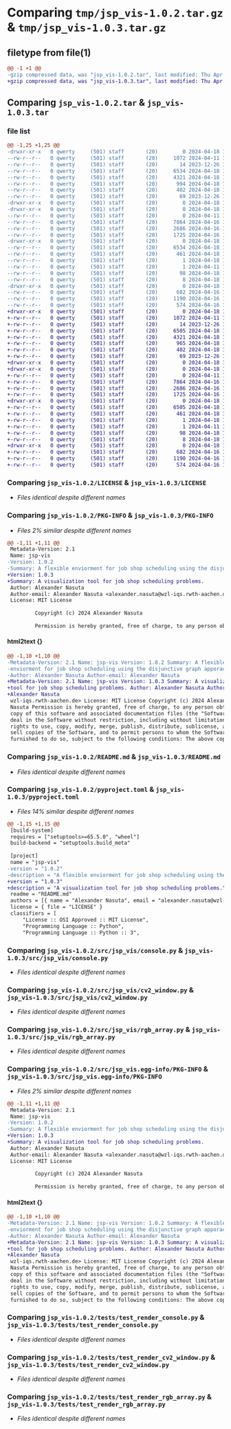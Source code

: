 # Comparing `tmp/jsp_vis-1.0.2.tar.gz` & `tmp/jsp_vis-1.0.3.tar.gz`

## filetype from file(1)

```diff
@@ -1 +1 @@
-gzip compressed data, was "jsp_vis-1.0.2.tar", last modified: Thu Apr 18 15:10:52 2024, max compression
+gzip compressed data, was "jsp_vis-1.0.3.tar", last modified: Thu Apr 18 15:12:30 2024, max compression
```

## Comparing `jsp_vis-1.0.2.tar` & `jsp_vis-1.0.3.tar`

### file list

```diff
@@ -1,25 +1,25 @@
-drwxr-xr-x   0 qwerty     (501) staff       (20)        0 2024-04-18 15:10:52.843762 jsp_vis-1.0.2/
--rw-r--r--   0 qwerty     (501) staff       (20)     1072 2024-04-11 16:16:44.000000 jsp_vis-1.0.2/LICENSE
--rw-r--r--   0 qwerty     (501) staff       (20)       14 2023-12-26 19:19:03.000000 jsp_vis-1.0.2/MANIFEST.in
--rw-r--r--   0 qwerty     (501) staff       (20)     6534 2024-04-18 15:10:52.843697 jsp_vis-1.0.2/PKG-INFO
--rw-r--r--   0 qwerty     (501) staff       (20)     4321 2024-04-18 15:10:27.000000 jsp_vis-1.0.2/README.md
--rw-r--r--   0 qwerty     (501) staff       (20)      994 2024-04-18 15:10:50.000000 jsp_vis-1.0.2/pyproject.toml
--rw-r--r--   0 qwerty     (501) staff       (20)      402 2024-04-18 15:10:52.844000 jsp_vis-1.0.2/setup.cfg
--rw-r--r--   0 qwerty     (501) staff       (20)       69 2023-12-26 19:19:03.000000 jsp_vis-1.0.2/setup.py
-drwxr-xr-x   0 qwerty     (501) staff       (20)        0 2024-04-18 15:10:52.840985 jsp_vis-1.0.2/src/
-drwxr-xr-x   0 qwerty     (501) staff       (20)        0 2024-04-18 15:10:52.842111 jsp_vis-1.0.2/src/jsp_vis/
--rw-r--r--   0 qwerty     (501) staff       (20)        0 2024-04-11 16:14:58.000000 jsp_vis-1.0.2/src/jsp_vis/__init__.py
--rw-r--r--   0 qwerty     (501) staff       (20)     7864 2024-04-16 19:04:18.000000 jsp_vis-1.0.2/src/jsp_vis/console.py
--rw-r--r--   0 qwerty     (501) staff       (20)     2686 2024-04-16 19:04:18.000000 jsp_vis-1.0.2/src/jsp_vis/cv2_window.py
--rw-r--r--   0 qwerty     (501) staff       (20)     1725 2024-04-16 17:22:15.000000 jsp_vis-1.0.2/src/jsp_vis/rgb_array.py
-drwxr-xr-x   0 qwerty     (501) staff       (20)        0 2024-04-18 15:10:52.843222 jsp_vis-1.0.2/src/jsp_vis.egg-info/
--rw-r--r--   0 qwerty     (501) staff       (20)     6534 2024-04-18 15:10:52.000000 jsp_vis-1.0.2/src/jsp_vis.egg-info/PKG-INFO
--rw-r--r--   0 qwerty     (501) staff       (20)      461 2024-04-18 15:10:52.000000 jsp_vis-1.0.2/src/jsp_vis.egg-info/SOURCES.txt
--rw-r--r--   0 qwerty     (501) staff       (20)        1 2024-04-18 15:10:52.000000 jsp_vis-1.0.2/src/jsp_vis.egg-info/dependency_links.txt
--rw-r--r--   0 qwerty     (501) staff       (20)        1 2024-04-11 16:22:28.000000 jsp_vis-1.0.2/src/jsp_vis.egg-info/not-zip-safe
--rw-r--r--   0 qwerty     (501) staff       (20)       98 2024-04-18 15:10:52.000000 jsp_vis-1.0.2/src/jsp_vis.egg-info/requires.txt
--rw-r--r--   0 qwerty     (501) staff       (20)        8 2024-04-18 15:10:52.000000 jsp_vis-1.0.2/src/jsp_vis.egg-info/top_level.txt
-drwxr-xr-x   0 qwerty     (501) staff       (20)        0 2024-04-18 15:10:52.843065 jsp_vis-1.0.2/tests/
--rw-r--r--   0 qwerty     (501) staff       (20)      682 2024-04-16 18:50:13.000000 jsp_vis-1.0.2/tests/test_render_console.py
--rw-r--r--   0 qwerty     (501) staff       (20)     1190 2024-04-16 19:07:53.000000 jsp_vis-1.0.2/tests/test_render_cv2_window.py
--rw-r--r--   0 qwerty     (501) staff       (20)      574 2024-04-16 18:52:00.000000 jsp_vis-1.0.2/tests/test_render_rgb_array.py
+drwxr-xr-x   0 qwerty     (501) staff       (20)        0 2024-04-18 15:12:30.896551 jsp_vis-1.0.3/
+-rw-r--r--   0 qwerty     (501) staff       (20)     1072 2024-04-11 16:16:44.000000 jsp_vis-1.0.3/LICENSE
+-rw-r--r--   0 qwerty     (501) staff       (20)       14 2023-12-26 19:19:03.000000 jsp_vis-1.0.3/MANIFEST.in
+-rw-r--r--   0 qwerty     (501) staff       (20)     6505 2024-04-18 15:12:30.896465 jsp_vis-1.0.3/PKG-INFO
+-rw-r--r--   0 qwerty     (501) staff       (20)     4321 2024-04-18 15:10:27.000000 jsp_vis-1.0.3/README.md
+-rw-r--r--   0 qwerty     (501) staff       (20)      965 2024-04-18 15:12:27.000000 jsp_vis-1.0.3/pyproject.toml
+-rw-r--r--   0 qwerty     (501) staff       (20)      402 2024-04-18 15:12:30.896800 jsp_vis-1.0.3/setup.cfg
+-rw-r--r--   0 qwerty     (501) staff       (20)       69 2023-12-26 19:19:03.000000 jsp_vis-1.0.3/setup.py
+drwxr-xr-x   0 qwerty     (501) staff       (20)        0 2024-04-18 15:12:30.893636 jsp_vis-1.0.3/src/
+drwxr-xr-x   0 qwerty     (501) staff       (20)        0 2024-04-18 15:12:30.894801 jsp_vis-1.0.3/src/jsp_vis/
+-rw-r--r--   0 qwerty     (501) staff       (20)        0 2024-04-11 16:14:58.000000 jsp_vis-1.0.3/src/jsp_vis/__init__.py
+-rw-r--r--   0 qwerty     (501) staff       (20)     7864 2024-04-16 19:04:18.000000 jsp_vis-1.0.3/src/jsp_vis/console.py
+-rw-r--r--   0 qwerty     (501) staff       (20)     2686 2024-04-16 19:04:18.000000 jsp_vis-1.0.3/src/jsp_vis/cv2_window.py
+-rw-r--r--   0 qwerty     (501) staff       (20)     1725 2024-04-16 17:22:15.000000 jsp_vis-1.0.3/src/jsp_vis/rgb_array.py
+drwxr-xr-x   0 qwerty     (501) staff       (20)        0 2024-04-18 15:12:30.895972 jsp_vis-1.0.3/src/jsp_vis.egg-info/
+-rw-r--r--   0 qwerty     (501) staff       (20)     6505 2024-04-18 15:12:30.000000 jsp_vis-1.0.3/src/jsp_vis.egg-info/PKG-INFO
+-rw-r--r--   0 qwerty     (501) staff       (20)      461 2024-04-18 15:12:30.000000 jsp_vis-1.0.3/src/jsp_vis.egg-info/SOURCES.txt
+-rw-r--r--   0 qwerty     (501) staff       (20)        1 2024-04-18 15:12:30.000000 jsp_vis-1.0.3/src/jsp_vis.egg-info/dependency_links.txt
+-rw-r--r--   0 qwerty     (501) staff       (20)        1 2024-04-11 16:22:28.000000 jsp_vis-1.0.3/src/jsp_vis.egg-info/not-zip-safe
+-rw-r--r--   0 qwerty     (501) staff       (20)       98 2024-04-18 15:12:30.000000 jsp_vis-1.0.3/src/jsp_vis.egg-info/requires.txt
+-rw-r--r--   0 qwerty     (501) staff       (20)        8 2024-04-18 15:12:30.000000 jsp_vis-1.0.3/src/jsp_vis.egg-info/top_level.txt
+drwxr-xr-x   0 qwerty     (501) staff       (20)        0 2024-04-18 15:12:30.895825 jsp_vis-1.0.3/tests/
+-rw-r--r--   0 qwerty     (501) staff       (20)      682 2024-04-16 18:50:13.000000 jsp_vis-1.0.3/tests/test_render_console.py
+-rw-r--r--   0 qwerty     (501) staff       (20)     1190 2024-04-16 19:07:53.000000 jsp_vis-1.0.3/tests/test_render_cv2_window.py
+-rw-r--r--   0 qwerty     (501) staff       (20)      574 2024-04-16 18:52:00.000000 jsp_vis-1.0.3/tests/test_render_rgb_array.py
```

### Comparing `jsp_vis-1.0.2/LICENSE` & `jsp_vis-1.0.3/LICENSE`

 * *Files identical despite different names*

### Comparing `jsp_vis-1.0.2/PKG-INFO` & `jsp_vis-1.0.3/PKG-INFO`

 * *Files 2% similar despite different names*

```diff
@@ -1,11 +1,11 @@
 Metadata-Version: 2.1
 Name: jsp-vis
-Version: 1.0.2
-Summary: A flexible enviorment for job shop scheduling using the disjunctive graph apporach.
+Version: 1.0.3
+Summary: A visualization tool for job shop scheduling problems.
 Author: Alexander Nasuta
 Author-email: Alexander Nasuta <alexander.nasuta@wzl-iqs.rwth-aachen.de>
 License: MIT License
         
         Copyright (c) 2024 Alexander Nasuta
         
         Permission is hereby granted, free of charge, to any person obtaining a copy
```

#### html2text {}

```diff
@@ -1,10 +1,10 @@
-Metadata-Version: 2.1 Name: jsp-vis Version: 1.0.2 Summary: A flexible
-enviorment for job shop scheduling using the disjunctive graph apporach.
-Author: Alexander Nasuta Author-email: Alexander Nasuta
+Metadata-Version: 2.1 Name: jsp-vis Version: 1.0.3 Summary: A visualization
+tool for job shop scheduling problems. Author: Alexander Nasuta Author-email:
+Alexander Nasuta
 wzl-iqs.rwth-aachen.de> License: MIT License Copyright (c) 2024 Alexander
 Nasuta Permission is hereby granted, free of charge, to any person obtaining a
 copy of this software and associated documentation files (the "Software"), to
 deal in the Software without restriction, including without limitation the
 rights to use, copy, modify, merge, publish, distribute, sublicense, and/or
 sell copies of the Software, and to permit persons to whom the Software is
 furnished to do so, subject to the following conditions: The above copyright
```

### Comparing `jsp_vis-1.0.2/README.md` & `jsp_vis-1.0.3/README.md`

 * *Files identical despite different names*

### Comparing `jsp_vis-1.0.2/pyproject.toml` & `jsp_vis-1.0.3/pyproject.toml`

 * *Files 14% similar despite different names*

```diff
@@ -1,15 +1,15 @@
 [build-system]
 requires = ["setuptools>=65.5.0", "wheel"]
 build-backend = "setuptools.build_meta"
 
 [project]
 name = "jsp-vis"
-version = "1.0.2"
-description = "A flexible enviorment for job shop scheduling using the disjunctive graph apporach."
+version = "1.0.3"
+description = "A visualization tool for job shop scheduling problems."
 readme = "README.md"
 authors = [{ name = "Alexander Nasuta", email = "alexander.nasuta@wzl-iqs.rwth-aachen.de" }]
 license = { file = "LICENSE" }
 classifiers = [
     "License :: OSI Approved :: MIT License",
     "Programming Language :: Python",
     "Programming Language :: Python :: 3",
```

### Comparing `jsp_vis-1.0.2/src/jsp_vis/console.py` & `jsp_vis-1.0.3/src/jsp_vis/console.py`

 * *Files identical despite different names*

### Comparing `jsp_vis-1.0.2/src/jsp_vis/cv2_window.py` & `jsp_vis-1.0.3/src/jsp_vis/cv2_window.py`

 * *Files identical despite different names*

### Comparing `jsp_vis-1.0.2/src/jsp_vis/rgb_array.py` & `jsp_vis-1.0.3/src/jsp_vis/rgb_array.py`

 * *Files identical despite different names*

### Comparing `jsp_vis-1.0.2/src/jsp_vis.egg-info/PKG-INFO` & `jsp_vis-1.0.3/src/jsp_vis.egg-info/PKG-INFO`

 * *Files 2% similar despite different names*

```diff
@@ -1,11 +1,11 @@
 Metadata-Version: 2.1
 Name: jsp-vis
-Version: 1.0.2
-Summary: A flexible enviorment for job shop scheduling using the disjunctive graph apporach.
+Version: 1.0.3
+Summary: A visualization tool for job shop scheduling problems.
 Author: Alexander Nasuta
 Author-email: Alexander Nasuta <alexander.nasuta@wzl-iqs.rwth-aachen.de>
 License: MIT License
         
         Copyright (c) 2024 Alexander Nasuta
         
         Permission is hereby granted, free of charge, to any person obtaining a copy
```

#### html2text {}

```diff
@@ -1,10 +1,10 @@
-Metadata-Version: 2.1 Name: jsp-vis Version: 1.0.2 Summary: A flexible
-enviorment for job shop scheduling using the disjunctive graph apporach.
-Author: Alexander Nasuta Author-email: Alexander Nasuta
+Metadata-Version: 2.1 Name: jsp-vis Version: 1.0.3 Summary: A visualization
+tool for job shop scheduling problems. Author: Alexander Nasuta Author-email:
+Alexander Nasuta
 wzl-iqs.rwth-aachen.de> License: MIT License Copyright (c) 2024 Alexander
 Nasuta Permission is hereby granted, free of charge, to any person obtaining a
 copy of this software and associated documentation files (the "Software"), to
 deal in the Software without restriction, including without limitation the
 rights to use, copy, modify, merge, publish, distribute, sublicense, and/or
 sell copies of the Software, and to permit persons to whom the Software is
 furnished to do so, subject to the following conditions: The above copyright
```

### Comparing `jsp_vis-1.0.2/tests/test_render_console.py` & `jsp_vis-1.0.3/tests/test_render_console.py`

 * *Files identical despite different names*

### Comparing `jsp_vis-1.0.2/tests/test_render_cv2_window.py` & `jsp_vis-1.0.3/tests/test_render_cv2_window.py`

 * *Files identical despite different names*

### Comparing `jsp_vis-1.0.2/tests/test_render_rgb_array.py` & `jsp_vis-1.0.3/tests/test_render_rgb_array.py`

 * *Files identical despite different names*

